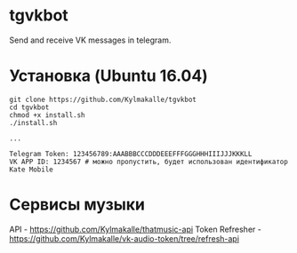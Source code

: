 # tgvkbot
Send and receive VK messages in telegram.

# Установка (Ubuntu 16.04)
```
git clone https://github.com/Kylmakalle/tgvkbot
cd tgvkbot
chmod +x install.sh
./install.sh 

...

Telegram Token: 123456789:AAABBBCCCDDDEEEFFFGGGHHHIIIJJJKKKLL
VK APP ID: 1234567 # можно пропустить, будет использован идентификатор Kate Mobile
```

# Сервисы музыки
API - https://github.com/Kylmakalle/thatmusic-api
Token Refresher - https://github.com/Kylmakalle/vk-audio-token/tree/refresh-api
